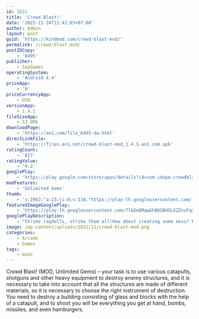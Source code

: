 ```yaml
---
id: 1621
title: 'Crowd Blast!'
date: '2022-11-24T11:41:03+07:00'
author: Admin
layout: post
guid: 'https://kindmod.com/crowd-blast-mod/'
permalink: /crowd-blast-mod/
postIDCopy:
    - '6495'
publisher:
    - SayGames
operatingSystem:
    - 'Android 4.4'
priceApp:
    - '0'
priceCurrencyApp:
    - USD
versionApp:
    - 1.4.1
fileSizeApp:
    - 53.0Mb
downloadPage:
    - 'https://an1.com/file_6495-dw.html'
directLinkFile:
    - 'https://files.an1.net/crowd-blast-mod_1.4.1-an1.com.apk'
ratingCount:
    - '817'
ratingValue:
    - '4.2'
googlePlay:
    - 'https://play.google.com/store/apps/details?id=com.idspe.crowdblastgame'
modFeatures:
    - 'Unlimited Gems'
thumb:
    - 's:2962:"a:23:{i:0;s:116:"https://play-lh.googleusercontent.com/_yUv5IQ9wfZVL0IR_j2P50InLOswEMco8VaGPMgkKAA2sfluYuVswfZLkz81Z35B_YnA=w526-h296";i:1;s:115:"https://play-lh.googleusercontent.com/HccIDh2mMcTOKLQx89pfb0ddfgXY5IUpMO2fJvZ1WE_azaOrYEO8e0HE39gOU_UnMI0=w526-h296";i:2;s:114:"https://play-lh.googleusercontent.com/ZMuRVs1939br9w67a988sEKmGceZPdL2_TOfp2_rzaQg7NFWn4ZBX1ZPJl1v_BGsPw=w526-h296";i:3;s:114:"https://play-lh.googleusercontent.com/o_j-MHQQsxpS6Vu-kqDRGPxmp_qjYe2uSAHzF4J3HfzzEzxtuh_i9U07vT-MnjD8JQ=w526-h296";i:4;s:115:"https://play-lh.googleusercontent.com/XbcTOyCM5Jg0o8x4MDzby0nWRoLie68gsDSVbB8Ao3II1nAf8BGXVdWELr423om9ako=w526-h296";i:5;s:115:"https://play-lh.googleusercontent.com/Jlyqy5ut2M7v_LdsL8XHz8Yiy9Zs0oIvOmqFKdzSW1Ywnu0r-3I9YXOdQrhuOgGnhTk=w526-h296";i:6;s:116:"https://play-lh.googleusercontent.com/D_U6-fRGDJmXTTalscRvo4ci5YjlF-rU-2fMsQhlcwkxVZnpTzMeSheB51r6sUkiJC-P=w526-h296";i:7;s:114:"https://play-lh.googleusercontent.com/tk-xfrNyUfqh4m6k8n5I-UeL3As93wBEFm4idtqXc8z4Ki1sjOKXwqu03GsYiU6_oQ=w526-h296";i:8;s:115:"https://play-lh.googleusercontent.com/oe0sU-Sj3w-hH1JWCmB_UDrr3WuEhuEDgPQ6UJuhu-OCt2hMf9nWBAey8SdmuVwd0Ws=w526-h296";i:9;s:115:"https://play-lh.googleusercontent.com/vt3yQFOa-ZzO2g1nH5ZMdu8IFRO5ezUdgqsrpTfq01cCE_a-RakxSznvu6muNkRJ_ys=w526-h296";i:10;s:114:"https://play-lh.googleusercontent.com/GLUcvtmXY2fy4DjJB7ZE1-OyiqbQlEw19YvtJ3XB6msMFWgmt7rqZyQtAjivSgVV_A=w526-h296";i:11;s:115:"https://play-lh.googleusercontent.com/CYjsnH2JsgmOT6_D2WbbHFzsf8_eobRfFvrPeIdUvDmFlb7Vg5BBLgCRUOoSgk0T7sc=w526-h296";i:12;s:116:"https://play-lh.googleusercontent.com/X08ER1j-D8kX1cZDNAfosL2Gbhpo4P6wrUtSwY8yBlaxmRbwJjMovfB2_5KEKV7uVLVB=w526-h296";i:13;s:115:"https://play-lh.googleusercontent.com/eoP_i5h4JXs4B70QCuElOLQZB4ddSSPDjnBWoooUR47wEI9m7NYcANfTXSzGRt9cmmE=w526-h296";i:14;s:114:"https://play-lh.googleusercontent.com/mWOT5GSAFn-F_1fHx_8OhpLJWgTJjh_-NWJbPn2ji0q76OHiW-bzxsfDJ1wYSj6woQ=w526-h296";i:15;s:114:"https://play-lh.googleusercontent.com/u1OdhzgeeoRqjP6XvQcEEtBsneyCKeZMS6ztyZ3MRQ8bXvNJM4qTAfwIFJtHDwOFsw=w526-h296";i:16;s:115:"https://play-lh.googleusercontent.com/k2EydsVc8cTvjDkkPl4ZzgHACVRw6oI4zou1Lu4F6ulTymlnxkHcEDQi3YGJGAytZuY=w526-h296";i:17;s:115:"https://play-lh.googleusercontent.com/P18kTvUY0jZkmrEy5P89O6W7pSdPlOF2M-Y_afmMwlBfKy8yBO1c8fLulJ6_UrVdHyE=w526-h296";i:18;s:115:"https://play-lh.googleusercontent.com/mTGxcKsGSBn56njBYNXeVTkd5bQpAB0a06dxkAv6l6Dw1Myeg2_kYhLTgpyGF3hv0lw=w526-h296";i:19;s:115:"https://play-lh.googleusercontent.com/wDPrJnZKdRxZGB6wrY1rqCXM4gumxN5qmlkx7s3DJvYvYCdRP0jhZqw3ty95ODd3CRo=w526-h296";i:20;s:115:"https://play-lh.googleusercontent.com/p9gHpaob4GUHIzS38xYhVyzoBvPt-HwrsZHFJrOG2xSj4iGOU-R9kOZOqHHTxpUZ93w=w526-h296";i:21;s:116:"https://play-lh.googleusercontent.com/d1-4QmPVzGX357JglHPkoHZ9rHxJ8Q5fy5YLXNZOtiJZSdE6ihj325o34Ml3zxZSYaa3=w526-h296";i:22;s:115:"https://play-lh.googleusercontent.com/UtYGBp-f6qSW-J0r_rXXB76EaMcD5O3Xo8mv_ZGer-ZzNdicuT0CK2Na6xASZ3f9hSU=w526-h296";}";'
featuredImageGooglePlay:
    - 'https://play-lh.googleusercontent.com/7lbGeQMqwGhB8SBdOLXZZnzFqZAa6m-VVrk17FMC2J352QRQib_0fd2le9jLPD268g'
googlePlayDescription:
    - "Strike ragdolls, strike them all!How about creating some mess? Relief your stress and simply enjoy the process of destroying things! Shoot, smash and crash, watch it all falling down. Extremely satisfying game!.Privacy Policy:\_https://say.games/privacy-policy."
image: /wp-content/uploads/2022/11/crowd-blast-mod.png
categories:
    - Arcade
    - Games
tags:
    - mods
---
```


Crowd Blast! (MOD, Unlimited Gems) – your task is to use various catapults, shotguns and other heavy equipment to destroy enemy structures, and it is necessary to take into account that all the structures are made of different materials, so it is necessary to choose the right instrument of destruction. You need to destroy a building consisting of glass and blocks with the help of a catapult, and to shoot you will be everything you get at hand, bombs, missiles, and even hamburgers.
